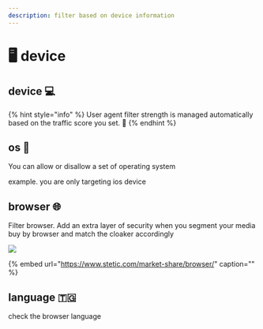 ```yaml
---
description: filter based on device information
---
```


# 🖥️ device

## device 💻

{% hint style="info" %}
User agent filter strength is managed automatically based on the traffic score you set. 💯
{% endhint %}

## os 

You can allow or disallow a set of operating system

example. you are only targeting ios device

## browser 🌐

Filter browser. Add an extra layer of security when you segment your media buy by browser and match the cloaker accordingly

![](../../.gitbook/assets/cleanshot-2020-07-15-at-22.00.52-2x.png)

{% embed url="https://www.stetic.com/market-share/browser/" caption="" %}

## language 🇹🇬

check the browser language


